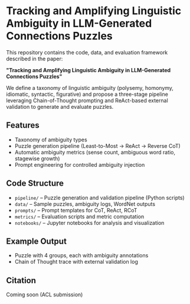 # Tracking and Amplifying Linguistic Ambiguity in LLM-Generated Connections Puzzles

This repository contains the code, data, and evaluation framework described in the paper:

**"Tracking and Amplifying Linguistic Ambiguity in LLM-Generated Connections Puzzles"**

We define a taxonomy of linguistic ambiguity (polysemy, homonymy, idiomatic, syntactic, figurative) and propose a three-stage pipeline leveraging Chain-of-Thought prompting and ReAct-based external validation to generate and evaluate puzzles.

## Features

- Taxonomy of ambiguity types
- Puzzle generation pipeline (Least-to-Most → ReAct → Reverse CoT)
- Automatic ambiguity metrics (sense count, ambiguous word ratio, stagewise growth)
- Prompt engineering for controlled ambiguity injection

## Code Structure

- `pipeline/` – Puzzle generation and validation pipeline (Python scripts)
- `data/` – Sample puzzles, ambiguity logs, WordNet outputs
- `prompts/` – Prompt templates for CoT, ReAct, RCoT
- `metrics/` – Evaluation scripts and metric computation
- `notebooks/` – Jupyter notebooks for analysis and visualization

## Example Output

- Puzzle with 4 groups, each with ambiguity annotations
- Chain of Thought trace with external validation log

## Citation

Coming soon (ACL submission)
